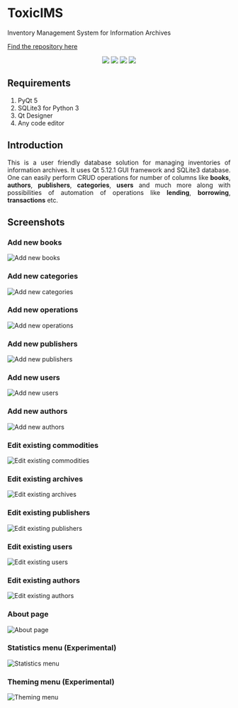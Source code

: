 # ToxicIMS
Inventory Management System for Information Archives

[Find the repository here](https://github.com/t0xic0der/toxicims-infarc)

<p align="center">
    <img src="https://img.shields.io/github/issues/t0xic0der/toxicims-infarc?style=flat-square&logo=appveyor&color=teal">
    <img src="https://img.shields.io/github/forks/t0xic0der/toxicims-infarc?style=flat-square&logo=appveyor&color=teal">
    <img src="https://img.shields.io/github/stars/t0xic0der/toxicims-infarc?style=flat-square&logo=appveyor&color=teal">
    <img src="https://img.shields.io/github/license/t0xic0der/toxicims-infarc?style=flat-square&logo=appveyor&color=teal">
</p>

## Requirements
1. PyQt 5
2. SQLite3 for Python 3
3. Qt Designer
4. Any code editor

## Introduction
<p align="justify">This is a user friendly database solution for managing inventories of information archives. It uses Qt 5.12.1 GUI framework and SQLite3 database. One can easily perform CRUD operations for number of columns like <b>books</b>, <b>authors</b>, <b>publishers</b>, <b>categories</b>, <b>users</b> and much more along with possibilities of automation of operations like <b>lending</b>, <b>borrowing</b>, <b>transactions</b> etc.</p>

## Screenshots

### Add new books
![Add new books](pics/apps/txims/makebook.png)

### Add new categories
![Add new categories](pics/apps/txims/makecatg.png)

### Add new operations
![Add new operations](pics/apps/txims/makeoper.png)

### Add new publishers
![Add new publishers](pics/apps/txims/makepubl.png)

### Add new users
![Add new users](pics/apps/txims/makeuser.png)

### Add new authors
![Add new authors](pics/apps/txims/makeauth.png)

### Edit existing commodities
![Edit existing commodities](pics/apps/txims/editcomd.png)

### Edit existing archives
![Edit existing archives](pics/apps/txims/editarch.png)

### Edit existing publishers
![Edit existing publishers](pics/apps/txims/editpubl.png)

### Edit existing users
![Edit existing users](pics/apps/txims/edituser.png)

### Edit existing authors
![Edit existing authors](pics/apps/txims/editauth.png)

### About page
![About page](pics/apps/txims/aboutpge.png)

### Statistics menu (Experimental)
![Statistics menu](pics/apps/txims/statmenu.png)

### Theming menu (Experimental)
![Theming menu](pics/apps/txims/themeing.png)